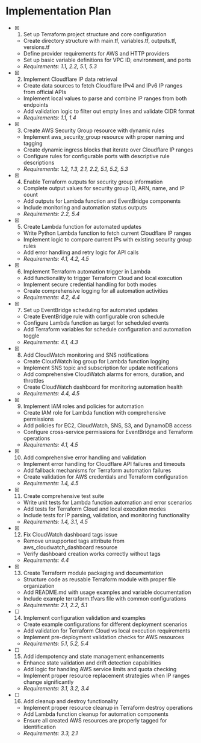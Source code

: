 # Implementation Plan

- [x] 1. Set up Terraform project structure and core configuration

  - Create directory structure with main.tf, variables.tf, outputs.tf, versions.tf
  - Define provider requirements for AWS and HTTP providers
  - Set up basic variable definitions for VPC ID, environment, and ports
  - _Requirements: 1.1, 2.2, 5.1, 5.3_

- [x] 2. Implement Cloudflare IP data retrieval

  - Create data sources to fetch Cloudflare IPv4 and IPv6 IP ranges from official APIs
  - Implement local values to parse and combine IP ranges from both endpoints
  - Add validation logic to filter out empty lines and validate CIDR format
  - _Requirements: 1.1, 1.4_

- [x] 3. Create AWS Security Group resource with dynamic rules

  - Implement aws_security_group resource with proper naming and tagging
  - Create dynamic ingress blocks that iterate over Cloudflare IP ranges
  - Configure rules for configurable ports with descriptive rule descriptions
  - _Requirements: 1.2, 1.3, 2.1, 2.2, 5.1, 5.2, 5.3_

- [x] 4. Enable Terraform outputs for security group information

  - Complete output values for security group ID, ARN, name, and IP count
  - Add outputs for Lambda function and EventBridge components
  - Include monitoring and automation status outputs
  - _Requirements: 2.2, 5.4_

- [x] 5. Create Lambda function for automated updates

  - Write Python Lambda function to fetch current Cloudflare IP ranges
  - Implement logic to compare current IPs with existing security group rules
  - Add error handling and retry logic for API calls
  - _Requirements: 4.1, 4.2, 4.5_

- [x] 6. Implement Terraform automation trigger in Lambda

  - Add functionality to trigger Terraform Cloud and local execution
  - Implement secure credential handling for both modes
  - Create comprehensive logging for all automation activities
  - _Requirements: 4.2, 4.4_

- [x] 7. Set up EventBridge scheduling for automated updates

  - Create EventBridge rule with configurable cron schedule
  - Configure Lambda function as target for scheduled events
  - Add Terraform variables for schedule configuration and automation toggle
  - _Requirements: 4.1, 4.3_

- [x] 8. Add CloudWatch monitoring and SNS notifications

  - Create CloudWatch log group for Lambda function logging
  - Implement SNS topic and subscription for update notifications
  - Add comprehensive CloudWatch alarms for errors, duration, and throttles
  - Create CloudWatch dashboard for monitoring automation health
  - _Requirements: 4.4, 4.5_

- [x] 9. Implement IAM roles and policies for automation

  - Create IAM role for Lambda function with comprehensive permissions
  - Add policies for EC2, CloudWatch, SNS, S3, and DynamoDB access
  - Configure cross-service permissions for EventBridge and Terraform operations
  - _Requirements: 4.1, 4.5_

- [x] 10. Add comprehensive error handling and validation

  - Implement error handling for Cloudflare API failures and timeouts
  - Add fallback mechanisms for Terraform automation failures
  - Create validation for AWS credentials and Terraform configuration
  - _Requirements: 1.4, 4.5_

- [x] 11. Create comprehensive test suite

  - Write unit tests for Lambda function automation and error scenarios
  - Add tests for Terraform Cloud and local execution modes
  - Include tests for IP parsing, validation, and monitoring functionality
  - _Requirements: 1.4, 3.1, 4.5_

- [x] 12. Fix CloudWatch dashboard tags issue

  - Remove unsupported tags attribute from aws_cloudwatch_dashboard resource
  - Verify dashboard creation works correctly without tags
  - _Requirements: 4.4_

- [x] 13. Create Terraform module packaging and documentation

  - Structure code as reusable Terraform module with proper file organization
  - Add README.md with usage examples and variable documentation
  - Include example terraform.tfvars file with common configurations
  - _Requirements: 2.1, 2.2, 5.1_

- [ ] 14. Implement configuration validation and examples

  - Create example configurations for different deployment scenarios
  - Add validation for Terraform Cloud vs local execution requirements
  - Implement pre-deployment validation checks for AWS resources
  - _Requirements: 5.1, 5.2, 5.4_

- [ ] 15. Add idempotency and state management enhancements

  - Enhance state validation and drift detection capabilities
  - Add logic for handling AWS service limits and quota checking
  - Implement proper resource replacement strategies when IP ranges change significantly
  - _Requirements: 3.1, 3.2, 3.4_

- [ ] 16. Add cleanup and destroy functionality
  - Implement proper resource cleanup in Terraform destroy operations
  - Add Lambda function cleanup for automation components
  - Ensure all created AWS resources are properly tagged for identification
  - _Requirements: 3.3, 2.1_
